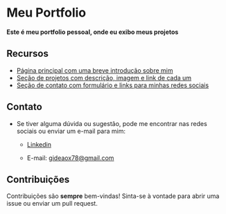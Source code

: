 # Meu Portfolio

 **Este é meu portfolio pessoal, onde eu exibo meus projetos**

## Recursos
  - [Página principal com uma breve introdução sobre mim]()
  - [Seção de projetos com descrição, imagem e link de cada um]()
  - [Seção de contato com formulário e links para minhas redes sociais]()

## Contato

- Se tiver alguma dúvida ou sugestão, pode me encontrar nas redes sociais ou enviar um e-mail para mim:

  - [Linkedin](https://www.linkedin.com/in/gide%C3%A3o-de-carvalho-silva-056369253/)

  - E-mail: gideaox78@gmail.com

## Contribuições

  Contribuições são **sempre** bem-vindas! Sinta-se à vontade para abrir uma issue ou enviar um pull request.



